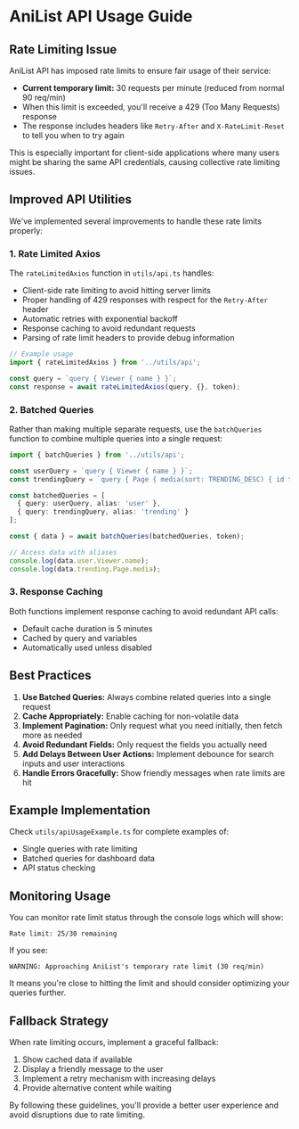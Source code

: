 # AniList API Usage Guide

## Rate Limiting Issue

AniList API has imposed rate limits to ensure fair usage of their service:

- **Current temporary limit:** 30 requests per minute (reduced from normal 90 req/min)
- When this limit is exceeded, you'll receive a 429 (Too Many Requests) response
- The response includes headers like `Retry-After` and `X-RateLimit-Reset` to tell you when to try again

This is especially important for client-side applications where many users might be sharing the same API credentials, causing collective rate limiting issues.

## Improved API Utilities

We've implemented several improvements to handle these rate limits properly:

### 1. Rate Limited Axios

The `rateLimitedAxios` function in `utils/api.ts` handles:

- Client-side rate limiting to avoid hitting server limits
- Proper handling of 429 responses with respect for the `Retry-After` header
- Automatic retries with exponential backoff
- Response caching to avoid redundant requests
- Parsing of rate limit headers to provide debug information

```typescript
// Example usage
import { rateLimitedAxios } from '../utils/api';

const query = `query { Viewer { name } }`;
const response = await rateLimitedAxios(query, {}, token);
```

### 2. Batched Queries

Rather than making multiple separate requests, use the `batchQueries` function to combine multiple queries into a single request:

```typescript
import { batchQueries } from '../utils/api';

const userQuery = `query { Viewer { name } }`;
const trendingQuery = `query { Page { media(sort: TRENDING_DESC) { id title { userPreferred } } } }`;

const batchedQueries = [
  { query: userQuery, alias: 'user' },
  { query: trendingQuery, alias: 'trending' }
];

const { data } = await batchQueries(batchedQueries, token);

// Access data with aliases
console.log(data.user.Viewer.name);
console.log(data.trending.Page.media);
```

### 3. Response Caching

Both functions implement response caching to avoid redundant API calls:

- Default cache duration is 5 minutes
- Cached by query and variables
- Automatically used unless disabled

## Best Practices

1. **Use Batched Queries:** Always combine related queries into a single request
2. **Cache Appropriately:** Enable caching for non-volatile data
3. **Implement Pagination:** Only request what you need initially, then fetch more as needed
4. **Avoid Redundant Fields:** Only request the fields you actually need
5. **Add Delays Between User Actions:** Implement debounce for search inputs and user interactions
6. **Handle Errors Gracefully:** Show friendly messages when rate limits are hit

## Example Implementation

Check `utils/apiUsageExample.ts` for complete examples of:

- Single queries with rate limiting
- Batched queries for dashboard data
- API status checking

## Monitoring Usage

You can monitor rate limit status through the console logs which will show:

```
Rate limit: 25/30 remaining
```

If you see:

```
WARNING: Approaching AniList's temporary rate limit (30 req/min)
```

It means you're close to hitting the limit and should consider optimizing your queries further.

## Fallback Strategy

When rate limiting occurs, implement a graceful fallback:

1. Show cached data if available
2. Display a friendly message to the user
3. Implement a retry mechanism with increasing delays
4. Provide alternative content while waiting

By following these guidelines, you'll provide a better user experience and avoid disruptions due to rate limiting. 